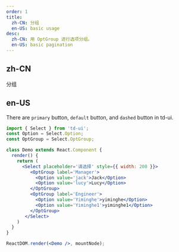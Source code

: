 ```yaml
---
order: 1
title:
  zh-CN: 分组
  en-US: basic usage
desc:
  zh-CN: 用 OptGroup 进行选项分组。
  en-US: basic pagination
---
```


## zh-CN

分组

## en-US

There are `primary` button, `default` button, and `dashed` button in td-ui.

```jsx
import { Select } from 'td-ui';
const Option = Select.Option;
const OptGroup = Select.OptGroup;

class Demo extends React.Component {
  render() {
    return (
      <Select placeholder='请选择' style={{ width: 200 }}>
         <OptGroup label='Manager'>
           <Option value='jack'>Jack</Option>
           <Option value='lucy'>Lucy</Option>
         </OptGroup>
         <OptGroup label='Engineer'>
           <Option value='Yiminghe'>yiminghe</Option>
           <Option value='Yiminghe1'>yiminghe1</Option>
         </OptGroup>
       </Select>
    )
  }
}

ReactDOM.render(<Demo />, mountNode);
```
